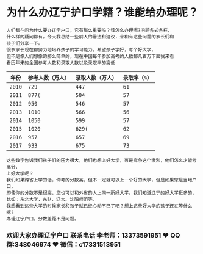 # 为什么办辽宁护口学籍？谁能给办理呢？




```
人们都在问为什么要办辽宁户口，它有那么重要吗？该怎么办理呢?问题各式各样，
什么样的疑问都有，今天我总结一些前人的看法和建议，来和有这些问题的家长们和
孩子们分享一下。
很多家长现在都努力地培养孩子的学习能力，希望孩子学好，考个好大学，
但不是像人们想像的那么简单的，现在中国每年参加高考的人数都几百万下面我来看
看历年来的全国参考人数和录取人数以及录取率的高低
```

 

| `年份` | `参考人数（万人）` | `录取人数（万人）` | `录取率（%）` |
| ------ | ------------------ | ------------------ | ------------- |
| `2010` | `729`              | `447`              | `61`          |
| `2011` | `877(`             | `504`              | `57`          |
| `2012` | `950`              | `546`              | `57`          |
| `2013` | `1010`             | `566`              | `56`          |
| `2014` | `1050`             | `599`              | `57`          |
| `2015` | `1020`             | `629(`             | `62`          |
| `2016` | `957`              | `657`              | `69`          |
| `2017` | `933`              | `675`              | `73`          |

```
这些数字告诉我们孩子们的压力很大，他们也想上好大学，可是竞争这个激烈，他们怎么才能考高分，
上好大学呢？
我们如果跨省上学的话，你考的分数高，但不一定就可以上一个好的大学，但是如果您是当地户口，
即使你的分数不是很高，您也可以和外省的人上同一所好大学。我们知道辽宁的好大学挺多的，
比如：东北大学，东财、辽大、沈阳师范等。
我想看到这些大学的时候家长和孩子就已经心动不已了吧？想上这些好大学的孩子还在等什么呢?
办理辽宁户口，分数差距不是问题。
```

### 欢迎大家办理辽宁户口 联系电话 李老师：13373591951 ❤️ QQ群:348046974 ❤️ 微信：c17331513951 


